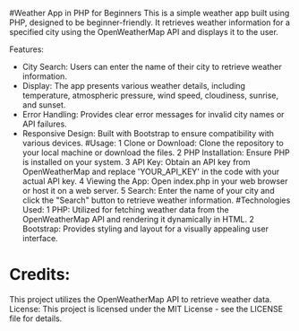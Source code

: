 #Weather App in PHP for Beginners
This is a simple weather app built using PHP, designed to be beginner-friendly. It retrieves weather information for a specified city using the OpenWeatherMap API and displays it to the user.

Features:
* City Search: Users can enter the name of their city to retrieve weather information.
* Display: The app presents various weather details, including temperature, atmospheric pressure, wind speed, cloudiness, sunrise, and sunset.
* Error Handling: Provides clear error messages for invalid city names or API failures.
* Responsive Design: Built with Bootstrap to ensure compatibility with various devices.
#Usage:
1 Clone or Download: Clone the repository to your local machine or download the files.
2 PHP Installation: Ensure PHP is installed on your system.
3 API Key: Obtain an API key from OpenWeatherMap and replace 'YOUR_API_KEY' in the code with your actual API key.
4 Viewing the App: Open index.php in your web browser or host it on a web server.
5 Search: Enter the name of your city and click the "Search" button to retrieve weather information.
#Technologies Used:
1 PHP: Utilized for fetching weather data from the OpenWeatherMap API and rendering it dynamically in HTML.
2 Bootstrap: Provides styling and layout for a visually appealing user interface.
# Credits:
This project utilizes the OpenWeatherMap API to retrieve weather data.
License:
This project is licensed under the MIT License - see the LICENSE file for details.
